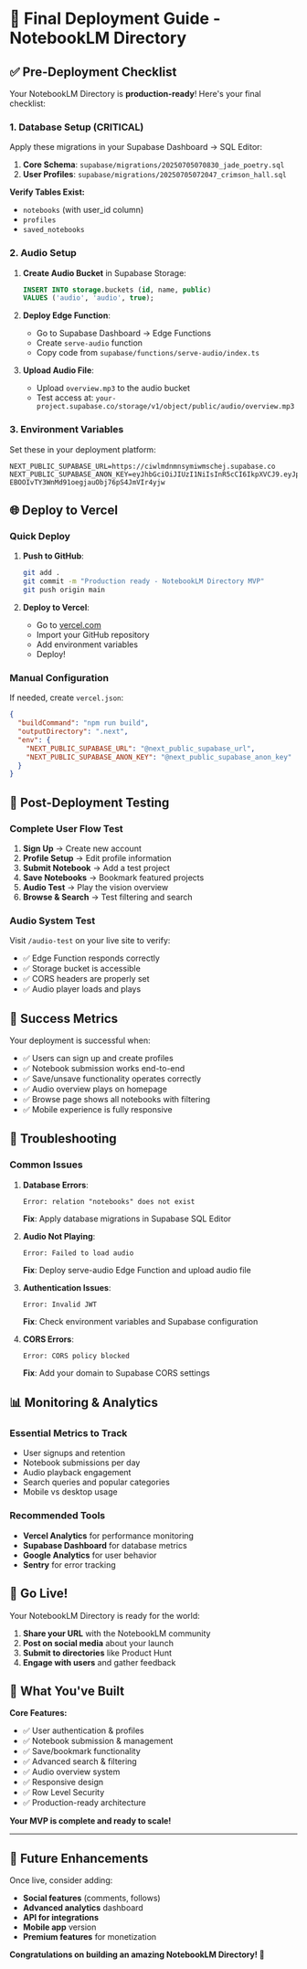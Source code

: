 # 🚀 Final Deployment Guide - NotebookLM Directory

## ✅ Pre-Deployment Checklist

Your NotebookLM Directory is **production-ready**! Here's your final checklist:

### 1. Database Setup (CRITICAL)
Apply these migrations in your Supabase Dashboard → SQL Editor:

1. **Core Schema**: `supabase/migrations/20250705070830_jade_poetry.sql`
2. **User Profiles**: `supabase/migrations/20250705072047_crimson_hall.sql`

**Verify Tables Exist:**
- `notebooks` (with user_id column)
- `profiles` 
- `saved_notebooks`

### 2. Audio Setup
1. **Create Audio Bucket** in Supabase Storage:
   ```sql
   INSERT INTO storage.buckets (id, name, public)
   VALUES ('audio', 'audio', true);
   ```

2. **Deploy Edge Function**:
   - Go to Supabase Dashboard → Edge Functions
   - Create `serve-audio` function
   - Copy code from `supabase/functions/serve-audio/index.ts`

3. **Upload Audio File**:
   - Upload `overview.mp3` to the audio bucket
   - Test access at: `your-project.supabase.co/storage/v1/object/public/audio/overview.mp3`

### 3. Environment Variables
Set these in your deployment platform:
```env
NEXT_PUBLIC_SUPABASE_URL=https://ciwlmdnmnsymiwmschej.supabase.co
NEXT_PUBLIC_SUPABASE_ANON_KEY=eyJhbGciOiJIUzI1NiIsInR5cCI6IkpXVCJ9.eyJpc3MiOiJzdXBhYmFzZSIsInJlZiI6ImNpd2xtZG5tbnN5bWl3bXNjaGVqIiwicm9sZSI6ImFub24iLCJpYXQiOjE3NTE2OTQzNjMsImV4cCI6MjA2NzI3MDM2M30.Ri_L-EBOOIvTY3WnMd91oegjauObj76pS4JmVIr4yjw
```

## 🌐 Deploy to Vercel

### Quick Deploy
1. **Push to GitHub**:
   ```bash
   git add .
   git commit -m "Production ready - NotebookLM Directory MVP"
   git push origin main
   ```

2. **Deploy to Vercel**:
   - Go to [vercel.com](https://vercel.com)
   - Import your GitHub repository
   - Add environment variables
   - Deploy!

### Manual Configuration
If needed, create `vercel.json`:
```json
{
  "buildCommand": "npm run build",
  "outputDirectory": ".next",
  "env": {
    "NEXT_PUBLIC_SUPABASE_URL": "@next_public_supabase_url",
    "NEXT_PUBLIC_SUPABASE_ANON_KEY": "@next_public_supabase_anon_key"
  }
}
```

## 🧪 Post-Deployment Testing

### Complete User Flow Test
1. **Sign Up** → Create new account
2. **Profile Setup** → Edit profile information
3. **Submit Notebook** → Add a test project
4. **Save Notebooks** → Bookmark featured projects
5. **Audio Test** → Play the vision overview
6. **Browse & Search** → Test filtering and search

### Audio System Test
Visit `/audio-test` on your live site to verify:
- ✅ Edge Function responds correctly
- ✅ Storage bucket is accessible
- ✅ CORS headers are properly set
- ✅ Audio player loads and plays

## 🎯 Success Metrics

Your deployment is successful when:
- ✅ Users can sign up and create profiles
- ✅ Notebook submission works end-to-end
- ✅ Save/unsave functionality operates correctly
- ✅ Audio overview plays on homepage
- ✅ Browse page shows all notebooks with filtering
- ✅ Mobile experience is fully responsive

## 🔧 Troubleshooting

### Common Issues

1. **Database Errors**:
   ```
   Error: relation "notebooks" does not exist
   ```
   **Fix**: Apply database migrations in Supabase SQL Editor

2. **Audio Not Playing**:
   ```
   Error: Failed to load audio
   ```
   **Fix**: Deploy serve-audio Edge Function and upload audio file

3. **Authentication Issues**:
   ```
   Error: Invalid JWT
   ```
   **Fix**: Check environment variables and Supabase configuration

4. **CORS Errors**:
   ```
   Error: CORS policy blocked
   ```
   **Fix**: Add your domain to Supabase CORS settings

## 📊 Monitoring & Analytics

### Essential Metrics to Track
- User signups and retention
- Notebook submissions per day
- Audio playback engagement
- Search queries and popular categories
- Mobile vs desktop usage

### Recommended Tools
- **Vercel Analytics** for performance monitoring
- **Supabase Dashboard** for database metrics
- **Google Analytics** for user behavior
- **Sentry** for error tracking

## 🚀 Go Live!

Your NotebookLM Directory is ready for the world:

1. **Share your URL** with the NotebookLM community
2. **Post on social media** about your launch
3. **Submit to directories** like Product Hunt
4. **Engage with users** and gather feedback

## 🎉 What You've Built

**Core Features:**
- ✅ User authentication & profiles
- ✅ Notebook submission & management
- ✅ Save/bookmark functionality
- ✅ Advanced search & filtering
- ✅ Audio overview system
- ✅ Responsive design
- ✅ Row Level Security
- ✅ Production-ready architecture

**Your MVP is complete and ready to scale!**

---

## 🔮 Future Enhancements

Once live, consider adding:
- **Social features** (comments, follows)
- **Advanced analytics** dashboard
- **API for integrations**
- **Mobile app** version
- **Premium features** for monetization

**Congratulations on building an amazing NotebookLM Directory! 🎉**